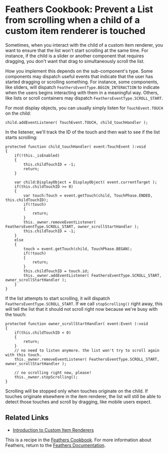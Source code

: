 # Feathers Cookbook: Prevent a List from scrolling when a child of a custom item renderer is touched

Sometimes, when you interact with the child of a custom item renderer, you want to ensure that the list won't start scrolling at the same time. For instance, if the child is a slider or another component that requires dragging, you don't want that drag to simultaneously scroll the list.

How you implement this depends on the sub-component's type. Some components may dispatch useful events that indicate that the user has started dragging or scrolling something. For instance, some components, like sliders, will dispatch `FeathersEventType.BEGIN_INTERACTION` to indicate when the users begins interacting with them in a meaningful way. Others, like lists or scroll containers may dispatch `FeathersEventType.SCROLL_START`.

For most display objects, you can usually simply listen for `TouchEvent.TOUCH` on the child:

``` code
child.addEventListener( TouchEvent.TOUCH, child_touchHandler );
```

In the listener, we'll track the ID of the touch and then wait to see if the list starts scrolling:

``` code
protected function child_touchHandler( event:TouchEvent ):void
{
    if(!this._isEnabled)
    {
        this.childTouchID = -1;
        return;
    }
 
    var child:DisplayObject = DisplayObject( event.currentTarget );
    if(this.childTouchID >= 0)
    {
        var touch:Touch = event.getTouch(child, TouchPhase.ENDED, this.childTouchID);
        if(!touch)
        {
            return;
        }
        this._owner.removeEventListener( FeathersEventType.SCROLL_START, owner_scrollStartHandler );
        this.childTouchID = -1;
    }
    else
    {
        touch = event.getTouch(child, TouchPhase.BEGAN);
        if(!touch)
        {
            return;
        }
        this.childTouchID = touch.id;
        this._owner.addEventListener( FeathersEventType.SCROLL_START, owner_scrollStartHandler );
    }
}
```

If the list attempts to start scrolling, it will dispatch `FeathersEventType.SCROLL_START`. If we call `stopScrolling()` right away, this will tell the list that it should not scroll right now because we're busy with the touch:

``` code
protected function owner_scrollStartHandler( event:Event ):void
{
    if(this.childTouchID < 0)
    {
        return;
    }
    // no need to listen anymore. the list won't try to scroll again with this touch.
    this._owner.removeEventListener( FeathersEventType.SCROLL_START, owner_scrollStartHandler );
 
    // no scrolling right now, please!
    this._owner.stopScrolling();
}
```

Scrolling will be stopped only when touches originate on the child. If touches originate elsewhere in the item renderer, the list will still be able to detect those touches and scroll by dragging, like mobile users expect.

## Related Links

-   [Introduction to Custom Item Renderers](../item-renderers.html)

This is a recipe in the [Feathers Cookbook](start.html). For more information about Feathers, return to the [Feathers Documentation](../start.html).


